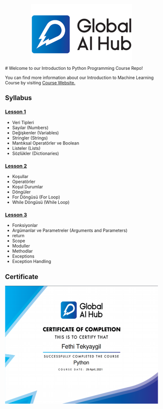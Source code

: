 <div align="center">
    <img src="images/logo.png" height=200px>
</div>
# Welcome to our Introduction to Python Programming Course Repo!

You can find more information about our Introduction to Machine Learning Course by visiting [Course Website.](https://globalaihub.com/courses/introduction-to-python-turkish/lessons/python-kursuna-hosgeldiniz/)

## Syllabus

### [Lesson 1](https://github.com/gaih/introduction_to_python_v2/blob/master/Introduction%20to%20Python%20-%20Day%201.ipynb)
- Veri Tipleri
- Sayılar (Numbers)
- Değişkenler (Variables)
- Stringler (Strings)
- Mantıksal Operatörler ve Boolean
- Listeler (Lists)
- Sözlükler (Dictionaries)


### [Lesson 2](https://github.com/gaih/introduction_to_python_v2/blob/master/Introduction%20to%20Python%20-%20Day%202.ipynb)
- Koşullar
- Operatörler
- Koşul Durumlar
- Döngüler
- For Döngüsü (For Loop)
- While Döngüsü (While Loop)


### [Lesson 3](https://github.com/gaih/introduction_to_python_v2/blob/master/Introduction%20to%20Python%20-%20Day%203.ipynb)
- Fonksiyonlar
- Argümanlar ve Parametreler (Arguments and Parameters)
- return
- Scope
- Moduller
- Methodlar
- Exceptions
- Exception Handling



## Certificate
![](images/certifi.png)





